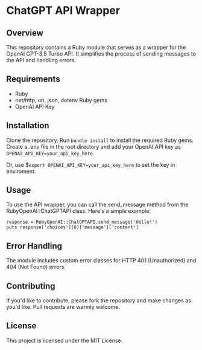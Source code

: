 # ChatGPT API Wrapper

## Overview
This repository contains a Ruby module that serves as a wrapper for the OpenAI GPT-3.5 Turbo API. It simplifies the process of sending messages to the API and handling errors.

## Requirements
- Ruby
- net/http, uri, json, dotenv Ruby gems
- OpenAI API Key

## Installation
Clone the repository.
Run `bundle install` to install the required Ruby gems.
Create a .env file in the root directory and add your OpenAI API key as `OPENAI_API_KEY=your_api_key_here`.

Or, use $`export OPENAI_API_KEY=your_api_key_here` to set the key in enviroment.

## Usage
To use the API wrapper, you can call the send_message method from the RubyOpenAI::ChatGPTAPI class. Here's a simple example:

```
response = RubyOpenAI::ChatGPTAPI.send_message('Hello!')
puts response['choices'][0]['message']['content']
```

## Error Handling
The module includes custom error classes for HTTP 401 (Unauthorized) and 404 (Not Found) errors.

## Contributing
If you'd like to contribute, please fork the repository and make changes as you'd like. Pull requests are warmly welcome.

## License
This project is licensed under the MIT License.

